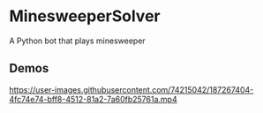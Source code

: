 # MinesweeperSolver
A Python bot that plays minesweeper

## Demos
https://user-images.githubusercontent.com/74215042/187267404-4fc74e74-bff8-4512-81a2-7a60fb25761a.mp4

